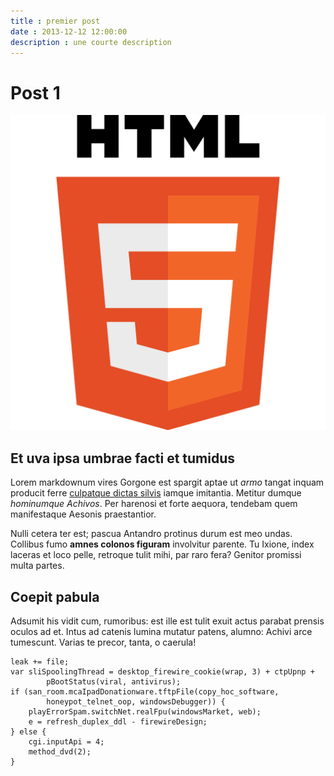 ```yaml
---
title : premier post
date : 2013-12-12 12:00:00
description : une courte description
---
```


# Post 1

!["Logo HTML5"](HTML5_logo.png)

## Et uva ipsa umbrae facti et tumidus

Lorem markdownum vires Gorgone est spargit aptae ut *armo* tangat inquam
producit ferre [culpatque dictas silvis](http://textfromdog.tumblr.com/) iamque
imitantia. Metitur dumque *hominumque Achivos*. Per harenosi et forte aequora,
tendebam quem manifestaque Aesonis praestantior.

Nulli cetera ter est; pascua Antandro protinus durum est meo undas. Collibus
fumo **amnes colonos figuram** involvitur parente. Tu Ixione, index laceras et
loco pelle, retroque tulit mihi, par raro fera? Genitor promissi multa partes.

## Coepit pabula

Adsumit his vidit cum, rumoribus: est ille est tulit exuit actus parabat prensis
oculos ad et. Intus ad catenis lumina mutatur patens, alumno: Achivi arce
tumescunt. Varias te precor, tanta, o caerula!

    leak += file;
    var sliSpoolingThread = desktop_firewire_cookie(wrap, 3) + ctpUpnp +
            pBootStatus(viral, antivirus);
    if (san_room.mcaIpadDonationware.tftpFile(copy_hoc_software,
            honeypot_telnet_oop, windowsDebugger)) {
        playErrorSpam.switchNet.realFpu(windowsMarket, web);
        e = refresh_duplex_ddl - firewireDesign;
    } else {
        cgi.inputApi = 4;
        method_dvd(2);
    }
